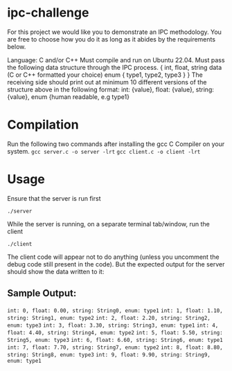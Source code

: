 # ipc-challenge

For this project we would like you to demonstrate an IPC methodology. You are free to choose how you do it as long as it abides by the requirements below.

Language: C and/or C++
Must compile and run on Ubuntu 22.04.
Must pass the following data structure through the IPC process.
{
int,
float,
string data (C or C++ formatted your choice)
enum { type1, type2, type3 }
}
The receiving side should print out at minimum 10 different versions of the structure above in the following format:
int: {value}, float: {value}, string: {value}, enum {human readable, e.g type1}


# Compilation

Run the following two commands after installing the gcc C Compiler on your system.
`gcc server.c -o server -lrt`
`gcc client.c -o client -lrt`


# Usage

Ensure that the server is run first

`./server`

While the server is running, on a separate terminal tab/window, run the client

`./client`

The client code will appear not to do anything (unless you uncomment the debug code still present in the code). But the expected output for the server should show the data written to it:

## Sample Output:

`int: 0, float: 0.00, string: String0, enum: type1`
`int: 1, float: 1.10, string: String1, enum: type2`
`int: 2, float: 2.20, string: String2, enum: type3`
`int: 3, float: 3.30, string: String3, enum: type1`
`int: 4, float: 4.40, string: String4, enum: type2`
`int: 5, float: 5.50, string: String5, enum: type3`
`int: 6, float: 6.60, string: String6, enum: type1`
`int: 7, float: 7.70, string: String7, enum: type2`
`int: 8, float: 8.80, string: String8, enum: type3`
`int: 9, float: 9.90, string: String9, enum: type1`